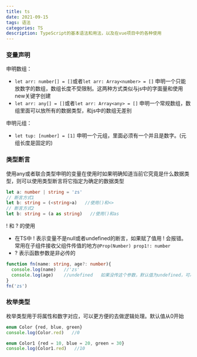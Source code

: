 ```yaml
---
title: ts
date: 2021-09-15
tags: 语法
categories: TS
description: TypeScript的基本语法和用法，以及在vue项目中的各种使用
---
```

### 变量声明
申明数组：
* `let arr: number[] = []`或者`let arr: Array<number> = []` 申明一个只能放数字的数组，数组长度不受限制。这两种方式类似与js中的字面量和使用new关键字创建
* `let arr: any[] = []`或者`let arr: Array<any> = []` 申明一个常规数组，数组里面可以放所有的数据类型，和js中的数组无差别

申明元组：
* `let tup: [number] = [1]` 申明一个元组，里面必须有一个并且是数字。(元组长度是固定的)

### 类型断言
使用any或者联合类型申明的变量在使用时如果明确知道当前它究竟是什么数据类型，则可以使用类型断言将它指定为确定的数据类型
```typescript
let a: number | string = 'zs'
// 断言方式1
let b: string = (<string>a)   //使用()和<>
// 断言方式2
let b: string = (a as string)   //使用()和as
```
! 和 ? 的使用
* 在TS中 ! 表示变量不是null或者undefined的断言，如果赋了值用 ! 会报错。
常用在子组件接收父组件传值的地方`@Prop(Number) prop1!: number`
* ? 表示函数参数是非必传的
```typescript
function fn(name: string, age?: number){
  console.log(name)   //'zs'
  console.log(age)    //undefined   如果没传这个参数，默认值为undefined，可以手动指定默认值：age: number = 18，此时已经赋值就不能用?了
}
fn('zs')
```
### 枚举类型
枚举类型用于将属性和数字对应，可以更方便的去做逻辑处理。默认值从0开始
```typescript
enum Color {red, blue, green}
console.log(Color.red)   //0

enum Color1 {red = 10, blue = 20, green = 30}
console.log(Color1.red)   //10
```
